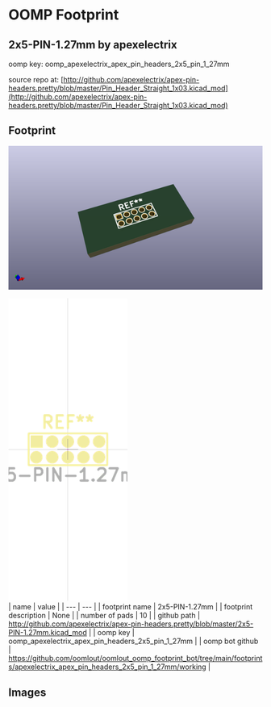 # OOMP Footprint  
## 2x5-PIN-1.27mm  by apexelectrix  
  
oomp key: oomp_apexelectrix_apex_pin_headers_2x5_pin_1_27mm  
  
source repo at: [http://github.com/apexelectrix/apex-pin-headers.pretty/blob/master/Pin_Header_Straight_1x03.kicad_mod](http://github.com/apexelectrix/apex-pin-headers.pretty/blob/master/Pin_Header_Straight_1x03.kicad_mod)  
## Footprint  
  
[![working_kicad_pcb_3d.png](working_kicad_pcb_3d_600.png)](working_kicad_pcb_3d.png)  
  
[![working.png](working_600.png)](working.png)  
| name | value | 
| --- | --- | 
| footprint name | 2x5-PIN-1.27mm | 
| footprint description | None | 
| number of pads | 10 | 
| github path | http://github.com/apexelectrix/apex-pin-headers.pretty/blob/master/2x5-PIN-1.27mm.kicad_mod | 
| oomp key | oomp_apexelectrix_apex_pin_headers_2x5_pin_1_27mm | 
| oomp bot github | https://github.com/oomlout/oomlout_oomp_footprint_bot/tree/main/footprints/apexelectrix_apex_pin_headers_2x5_pin_1_27mm/working | 
## Images  

